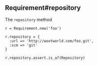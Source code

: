 ## Requirement#repository

The `repository` method 

    r = Requirement.new('foo')

    r.repository = {
      :url => 'http://wootworld.com/foo.git',
      :scm => 'git'
    }

    r.repository.assert.is_a?(Repository)


